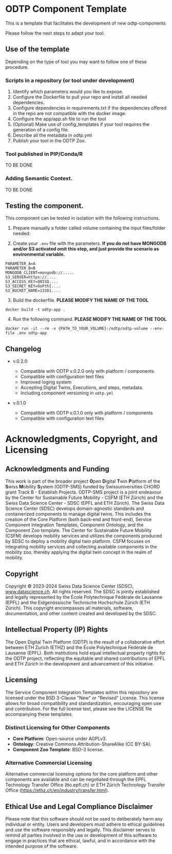 # ODTP Component Template
This is a template that facilitates the development of new odtp-components

Please follow the next steps to adapt your tool. 

## Use of the template

Depending on the type of tool you may want to follow one of these procedure.

### Scripts in a repository (or tool under development)

1. Identify which parameters would you like to expose. 
3. Configure the Dockerfile to pull your repo and install all needed dependencies.
4. Configure dependencies in requirements.txt if the dependencies offered in the repo are not compatible with the docker image.
5. Configure the app/app.sh file to run the tool
6. (Optional) Make use of config_templates if your tool requires the generation of a config file. 
7. Describe all the metadata in odtp.yml
8. Publish your tool in the ODTP Zoo. 

### Tool published in PIP/Conda/R

TO BE DONE

### Adding Semantic Context.

TO BE DONE

## Testing the component. 

This component can be tested in isolation with the following instructions.

1. Prepare manually a folder called volume containing the input files/folder needed:

2. Create your `.env` file with the parameters. **If you do not have MONGODB and/or S3 activated omit this step, and just provide the scenario as environmental variable.**

```
PARAMETER_A=A
PARAMETER_B=B
MONGODB_CLIENT=mongodb://.....
S3_SERVER=https://....
S3_ACCESS_KEY=Q0ISQ....
S3_SECRET_KEY=OoPthI....
S3_BUCKET_NAME=13301....
```

3. Build the dockerfile. **PLEASE MODIFY THE NAME OF THE TOOL**

```
docker build -t odtp-app .
```

4. Run the following command. **PLEASE MODIFY THE NAME OF THE TOOL**

```
docker run -it --rm -v {PATH_TO_YOUR_VOLUME}:/odtp/odtp-volume --env-file .env odtp-app
```

## Changelog

- v.0.2.0
    - Compatible with ODTP v.0.2.0 only with platform / components
    - Compatible with configuration text files
    - Improved loging system
    - Accepting Digital Twins, Executions, and steps, metadata.
    - Including component versioning in `odtp.yml` 

- v.0.1.0
    - Compatible with ODTP v.0.1.0 only with platform / components
    - Compatible with configuration text files

# Acknowledgments, Copyright, and Licensing
## Acknowledgments and Funding
This work is part of the broader project **O**pen **D**igital **T**win **P**latform of the **S**wiss **M**obility **S**ystem (ODTP-SMS) funded by Swissuniversities CHORD grant Track B - Establish Projects. ODTP-SMS project is a joint endeavour by the Center for Sustainable Future Mobility - CSFM (ETH Zürich) and the Swiss Data Science Center - SDSC (EPFL and ETH Zürich). 
The Swiss Data Science Center (SDSC) develops domain-agnostic standards and containerized components to manage digital twins. This includes the creation of the Core Platform (both back-end and front-end), Service Component Integration Templates, Component Ontology, and the Component Zoo template. 
The Center for Sustainable Future Mobility (CSFM) develops mobility services and utilizes the components produced by SDSC to deploy a mobility digital twin platform. CSFM focuses on integrating mobility services and collecting available components in the mobility zoo, thereby applying the digital twin concept in the realm of mobility.
 
## Copyright
Copyright © 2023-2024 Swiss Data Science Center (SDSC), www.datascience.ch. All rights reserved.
The SDSC is jointly established and legally represented by the École Polytechnique Fédérale de Lausanne (EPFL) and the Eidgenössische Technische Hochschule Zürich (ETH Zürich). This copyright encompasses all materials, software, documentation, and other content created and developed by the SDSC.

## Intellectual Property (IP) Rights
The Open Digital Twin Platform (ODTP) is the result of a collaborative effort between ETH Zurich (ETHZ) and the École Polytechnique Fédérale de Lausanne (EPFL). Both institutions hold equal intellectual property rights for the ODTP project, reflecting the equitable and shared contributions of EPFL and ETH Zürich in the development and advancement of this initiative.  
 
## Licensing
The Service Component Integration Templates within this repository are licensed under the BSD 3-Clause "New" or "Revised" License. This license allows for broad compatibility and standardization, encouraging open use and contribution. For the full license text, please see the LICENSE file accompanying these templates.

### Distinct Licensing for Other Components
- **Core Platform**: Open-source under AGPLv3.
- **Ontology**: Creative Commons Attribution-ShareAlike (CC BY-SA).
- **Component Zoo Template**: BSD-3 license.

### Alternative Commercial Licensing
Alternative commercial licensing options for the core platform and other components are available and can be negotiated through the EPFL Technology Transfer Office (tto.epfl.ch) or ETH Zürich Technology Transfer Office (https://ethz.ch/en/industry/transfer.html).

## Ethical Use and Legal Compliance Disclaimer
Please note that this software should not be used to deliberately harm any individual or entity. Users and developers must adhere to ethical guidelines and use the software responsibly and legally. This disclaimer serves to remind all parties involved in the use or development of this software to engage in practices that are ethical, lawful, and in accordance with the intended purpose of the software.

